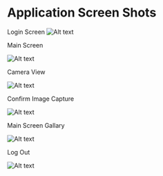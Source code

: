 # Application Screen Shots

Login Screen
![Alt text](https://github.com/zeeshan949/camera-project/blob/main/imgs/Login.PNG "Login Screen")

Main Screen

![Alt text](https://github.com/zeeshan949/camera-project/blob/main/imgs/MianScreenEmpty.png "Main Screen")

Camera View

![Alt text](https://github.com/zeeshan949/camera-project/blob/main/imgs/CameraView.png "Camera View")

Confirm Image Capture

![Alt text](https://github.com/zeeshan949/camera-project/blob/main/imgs/ConfirmImage.png "Confirm Image Capture")

Main Screen Gallary

![Alt text](https://github.com/zeeshan949/camera-project/blob/main/imgs/MainScreenImages.png "Main Screen Gallary")

Log Out

![Alt text](https://github.com/zeeshan949/camera-project/blob/main/imgs/LogOut.png "Log Out")